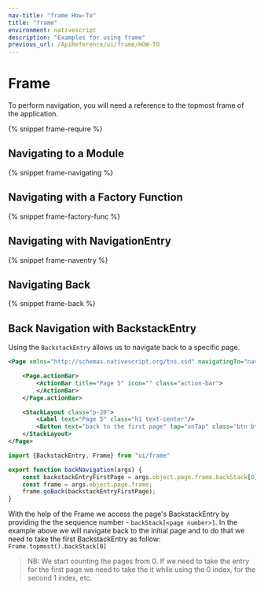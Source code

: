 ```yaml
---
nav-title: "frame How-To"
title: "frame"
environment: nativescript
description: "Examples for using frame"
previous_url: /ApiReference/ui/frame/HOW-TO
---
```


# Frame

To perform navigation, you will need a reference to the topmost frame of the application.

{% snippet frame-require %}

## Navigating to a Module

{% snippet frame-navigating %}

## Navigating with a Factory Function

{% snippet frame-factory-func %}

## Navigating with NavigationEntry

{% snippet frame-naventry %}

## Navigating Back

{% snippet frame-back %}

## Back Navigation with BackstackEntry

Using the `BackstackEntry` allows us to navigate back to a specific page.

``` XML
<Page xmlns="http://schemas.nativescript.org/tns.xsd" navigatingTo="navigatingTo" class="page">

    <Page.actionBar>
        <ActionBar title="Page 5" icon="" class="action-bar">
        </ActionBar>
    </Page.actionBar>

    <StackLayout class="p-20">
        <Label text="Page 5" class="h1 text-center"/>
        <Button text="back to the first page" tap="onTap" class="btn btn-primary btn-active"/>
    </StackLayout>
</Page>
```

``` TypeScript
import {BackstackEntry, Frame} from "ui/frame"

export function backNavigation(args) {
    const backstackEntryFirstPage = args.object.page.frame.backStack[0];
    const frame = args.object.page.frame;
    frame.goBack(backstackEntryFirstPage);
}
```

With the help of the Frame we access the page's BackstackEntry by providing the the sequence number - `backStack[<page number>]`. In the example above we will navigate back to the initial page and to do that we need to take the first BackstackEntry as follow: `Frame.topmost().backStack[0]`

> NB: We start counting the pages from 0. If we need to take the entry for the first page we need to take the it while using the 0 index, for the second 1 index, etc.
